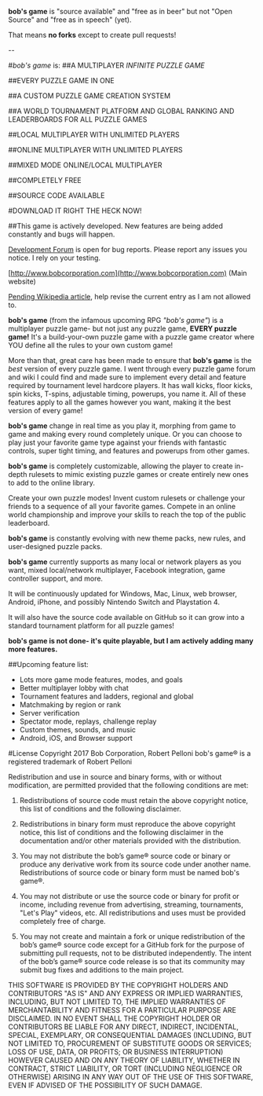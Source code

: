 **bob's game** is "source available" and "free as in beer" but not "Open Source" and "free as in speech" (yet).

That means **no forks** except to create pull requests!

--

#*bob's game* is:
##A MULTIPLAYER *INFINITE PUZZLE GAME*

##EVERY PUZZLE GAME IN ONE

##A CUSTOM PUZZLE GAME CREATION SYSTEM

##A WORLD TOURNAMENT PLATFORM AND GLOBAL RANKING AND LEADERBOARDS FOR ALL PUZZLE GAMES

##LOCAL MULTIPLAYER WITH UNLIMITED PLAYERS

##ONLINE MULTIPLAYER WITH UNLIMITED PLAYERS

##MIXED MODE ONLINE/LOCAL MULTIPLAYER

##COMPLETELY FREE

##SOURCE CODE AVAILABLE

#DOWNLOAD IT RIGHT THE HECK NOW!

##This game is actively developed. New features are being added constantly and bugs will happen.

[Development Forum](http://bobsgame.com/forum) is open for bug reports. Please report any issues you notice. I rely on your testing.

[http://www.bobcorporation.com](http://www.bobcorporation.com) (Main website)

[Pending Wikipedia article](https://en.wikipedia.org/w/index.php?title=Bob%27s_Game&oldid=713042467), help revise the current entry as I am not allowed to.

**bob's game** (from the infamous upcoming RPG *"bob's game"*) is a multiplayer puzzle game- but not just any puzzle game, **EVERY puzzle game!** It's a build-your-own puzzle game with a puzzle game creator where YOU define all the rules to your own custom game!

More than that, great care has been made to ensure that **bob's game** is the *best* version of every puzzle game. I went through every puzzle game forum and wiki I could find and made sure to implement every detail and feature required by tournament level hardcore players. It has wall kicks, floor kicks, spin kicks, T-spins, adjustable timing, powerups, you name it. All of these features apply to all the games however you want, making it the best version of every game!

**bob's game** change in real time as you play it, morphing from game to game and making every round completely unique. Or you can choose to play just your favorite game type against your friends with fantastic controls, super tight timing, and features and powerups from other games.

**bob's game** is completely customizable, allowing the player to create in-depth rulesets to mimic existing puzzle games or create entirely new ones to add to the online library.

Create your own puzzle modes! Invent custom rulesets or challenge your friends to a sequence of all your favorite games. Compete in an online world championship and improve your skills to reach the top of the public leaderboard.

**bob's game** is constantly evolving with new theme packs, new rules, and user-designed puzzle packs.

**bob's game** currently supports as many local or network players as you want, mixed local/network multiplayer, Facebook integration, game controller support, and more.

It will be continuously updated for Windows, Mac, Linux, web browser, Android, iPhone, and possibly Nintendo Switch and Playstation 4.

It will also have the source code available on GitHub so it can grow into a standard tournament platform for all puzzle games!

**bob's game is not done- it's quite playable, but I am actively adding many more features.**

##Upcoming feature list:
* Lots more game mode features, modes, and goals
* Better multiplayer lobby with chat
* Tournament features and ladders, regional and global
* Matchmaking by region or rank
* Server verification
* Spectator mode, replays, challenge replay
* Custom themes, sounds, and music
* Android, iOS, and Browser support

#License
Copyright 2017 Bob Corporation, Robert Pelloni
bob's game® is a registered trademark of Robert Pelloni

Redistribution and use in source and binary forms, with or without modification, are permitted provided that the following conditions are met:

1. Redistributions of source code must retain the above copyright notice, this list of conditions and the following disclaimer.

2. Redistributions in binary form must reproduce the above copyright notice, this list of conditions and the following disclaimer in the documentation and/or other materials provided with the distribution.

3. You may not distribute the bob’s game® source code or binary or produce any derivative work from its source code under another name. Redistributions of source code or binary form must be named bob's game®.

4. You may not distribute or use the source code or binary for profit or income, including revenue from advertising, streaming, tournaments, "Let's Play" videos, etc.  All redistributions and uses must be provided completely free of charge.

5. You may not create and maintain a fork or unique redistribution of the bob’s game® source code except for a GitHub fork for the purpose of submitting pull requests, not to be distributed independently.  The intent of the bob’s game® source code release is so that its community may submit bug fixes and additions to the main project.

THIS SOFTWARE IS PROVIDED BY THE COPYRIGHT HOLDERS AND CONTRIBUTORS "AS IS" AND ANY EXPRESS OR IMPLIED WARRANTIES, INCLUDING, BUT NOT LIMITED TO, THE IMPLIED WARRANTIES OF MERCHANTABILITY AND FITNESS FOR A PARTICULAR PURPOSE ARE DISCLAIMED. IN NO EVENT SHALL THE COPYRIGHT HOLDER OR CONTRIBUTORS BE LIABLE FOR ANY DIRECT, INDIRECT, INCIDENTAL, SPECIAL, EXEMPLARY, OR CONSEQUENTIAL DAMAGES (INCLUDING, BUT NOT LIMITED TO, PROCUREMENT OF SUBSTITUTE GOODS OR SERVICES; LOSS OF USE, DATA, OR PROFITS; OR BUSINESS INTERRUPTION) HOWEVER CAUSED AND ON ANY THEORY OF LIABILITY, WHETHER IN CONTRACT, STRICT LIABILITY, OR TORT (INCLUDING NEGLIGENCE OR OTHERWISE) ARISING IN ANY WAY OUT OF THE USE OF THIS SOFTWARE, EVEN IF ADVISED OF THE POSSIBILITY OF SUCH DAMAGE.
